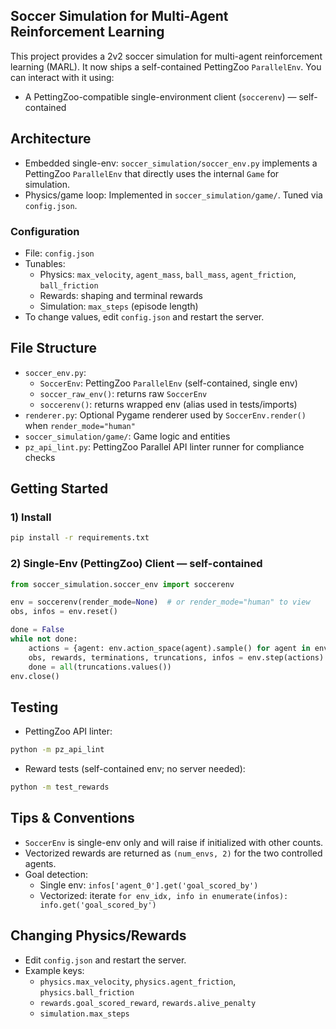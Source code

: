## Soccer Simulation for Multi-Agent Reinforcement Learning

This project provides a 2v2 soccer simulation for multi-agent reinforcement learning (MARL). It now ships a self-contained PettingZoo `ParallelEnv`. You can interact with it using:
- A PettingZoo-compatible single-environment client (`soccerenv`) — self-contained

## Architecture

- Embedded single-env: `soccer_simulation/soccer_env.py` implements a PettingZoo `ParallelEnv` that directly uses the internal `Game` for simulation.
- Physics/game loop: Implemented in `soccer_simulation/game/`. Tuned via `config.json`.

### Configuration
- File: `config.json`
- Tunables:
  - Physics: `max_velocity`, `agent_mass`, `ball_mass`, `agent_friction`, `ball_friction`
  - Rewards: shaping and terminal rewards
  - Simulation: `max_steps` (episode length)
- To change values, edit `config.json` and restart the server.

## File Structure
- `soccer_env.py`:
  - `SoccerEnv`: PettingZoo `ParallelEnv` (self-contained, single env)
  - `soccer_raw_env()`: returns raw `SoccerEnv`
  - `soccerenv()`: returns wrapped env (alias used in tests/imports)
- `renderer.py`: Optional Pygame renderer used by `SoccerEnv.render()` when `render_mode="human"`
- `soccer_simulation/game/`: Game logic and entities
- `pz_api_lint.py`: PettingZoo Parallel API linter runner for compliance checks

## Getting Started

### 1) Install
```bash
pip install -r requirements.txt
```

### 2) Single-Env (PettingZoo) Client — self-contained
```python
from soccer_simulation.soccer_env import soccerenv

env = soccerenv(render_mode=None)  # or render_mode="human" to view
obs, infos = env.reset()

done = False
while not done:
    actions = {agent: env.action_space(agent).sample() for agent in env.agents}
    obs, rewards, terminations, truncations, infos = env.step(actions)
    done = all(truncations.values())
env.close()
```

## Testing
- PettingZoo API linter:
```bash
python -m pz_api_lint
```
- Reward tests (self-contained env; no server needed):
```bash
python -m test_rewards
```

## Tips & Conventions
- `SoccerEnv` is single-env only and will raise if initialized with other counts.
- Vectorized rewards are returned as `(num_envs, 2)` for the two controlled agents.
- Goal detection:
  - Single env: `infos['agent_0'].get('goal_scored_by')`
  - Vectorized: iterate `for env_idx, info in enumerate(infos): info.get('goal_scored_by')`

## Changing Physics/Rewards
- Edit `config.json` and restart the server.
- Example keys:
  - `physics.max_velocity`, `physics.agent_friction`, `physics.ball_friction`
  - `rewards.goal_scored_reward`, `rewards.alive_penalty`
  - `simulation.max_steps`
